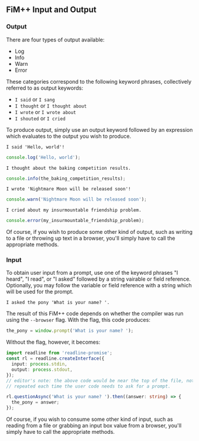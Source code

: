 ## FiM++ Input and Output
### Output
There are four types of output available:

* Log
* Info
* Warn
* Error

These categories correspond to the following keyword phrases, collectively
referred to as output keywords:

* `I said` or `I sang`
* `I thought` or `I thought about`
* `I wrote` or `I wrote about`
* `I shouted` or `I cried`

To produce output, simply use an output keyword followed by an expression which
evaluates to the output you wish to produce.

`I said 'Hello, world'!`
```typescript
console.log('Hello, world');
```

`I thought about the baking competition results.`
```typescript
console.info(the_baking_competition_results);
```

`I wrote 'Nightmare Moon will be released soon'!`
```typescript
console.warn('Nightmare Moon will be released soon');
```

`I cried about my insurmountable friendship problem.`
```typescript
console.error(my_insurmountable_friendship_problem);
```

Of course, if you wish to produce some other kind of output, such as writing to
a file or throwing up text in a browser, you'll simply have to call the
appropriate methods.

### Input
To obtain user input from a prompt, use one of the keyword phrases "I heard",
"I read", or "I asked" followed by a string vairable or field reference.
Optionally, you may follow the variable or field reference with a string which
will be used for the prompt.

`I asked the pony 'What is your name? '.`

The result of this FiM++ code depends on whether the compiler was run using the
`--browser` flag. With the flag, this code produces:
```typescript
the_pony = window.prompt('What is your name? ');
```
Without the flag, however, it becomes:
```typescript
import readline from 'readline-promise';
const rl = readline.createInterface({
  input: process.stdin,
  output: process.stdout,
});
// editor's note: the above code would be near the top of the file, not
// repeated each time the user code needs to ask for a prompt.

rl.questionAsync('What is your name? ').then((answer: string) => {
  the_pony = answer;
});
```

Of course, if you wish to consume some other kind of input, such as reading from
a file or grabbing an input box value from a browser, you'll simply have to call
the appropriate methods.
